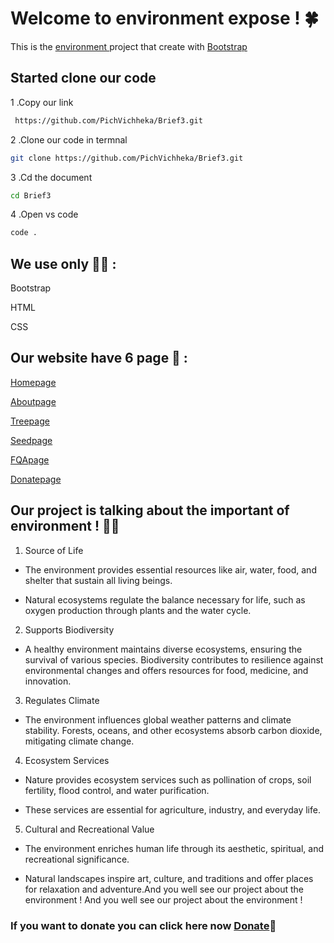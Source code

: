 # Welcome to environment expose ! 🍀

This is the [environment ](https://brief3-xi.vercel.app/) project that create with [Bootstrap](https://getbootstrap.com/)

## Started clone our code

1 .Copy our link

```bash
 https://github.com/PichVichheka/Brief3.git
```

2 .Clone our code in termnal

```bash
git clone https://github.com/PichVichheka/Brief3.git
```

3 .Cd the document

```bash
cd Brief3
```

4 .Open vs code

```bash
code .
```

## We use only 🧑‍💻 :

Bootstrap

HTML

CSS

## Our website have 6 page 📑 :

[Homepage](https://brief3-xi.vercel.app/index.html)

[Aboutpage](https://brief3-xi.vercel.app/about.html)

[Treepage](https://brief3-xi.vercel.app/tree.html)

[Seedpage](https://brief3-xi.vercel.app/seedpage.html)

[FQApage](https://brief3-xi.vercel.app/fqa.html)

[Donatepage](https://brief3-xi.vercel.app/donation.html)

## Our project is talking about the important of environment ! 🌊🥬

1. Source of Life

- The environment provides essential resources like air, water, food, and shelter that sustain all living beings.

- Natural ecosystems regulate the balance necessary for life, such as oxygen production through plants and the water cycle.

2. Supports Biodiversity

- A healthy environment maintains diverse ecosystems, ensuring the survival of various species.
  Biodiversity contributes to resilience against environmental changes and offers resources for food, medicine, and innovation.

3. Regulates Climate

- The environment influences global weather patterns and climate stability.
  Forests, oceans, and other ecosystems absorb carbon dioxide, mitigating climate change.

4. Ecosystem Services

- Nature provides ecosystem services such as pollination of crops, soil fertility, flood control, and water purification.

- These services are essential for agriculture, industry, and everyday life.

5. Cultural and Recreational Value

- The environment enriches human life through its aesthetic, spiritual, and recreational significance.

- Natural landscapes inspire art, culture, and traditions and offer places for relaxation and adventure.And you well see our project about the environment !
  And you well see our project about the environment !

### If you want to donate you can click here now [Donate](https://brief3-xi.vercel.app/donation.html)💸
